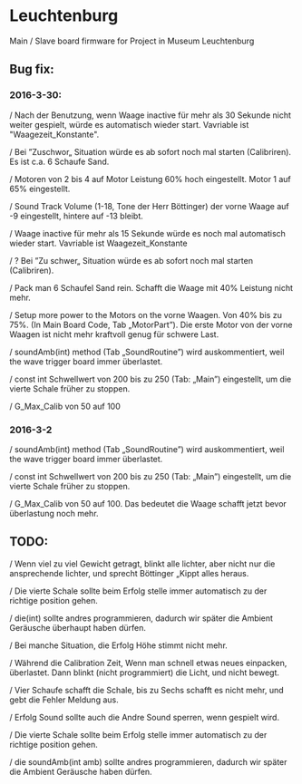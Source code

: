 # Leuchtenburg

Main / Slave board firmware for Project in Museum Leuchtenburg

## Bug fix:

### 2016-3-30: 

/ Nach der Benutzung, wenn Waage inactive für mehr als 30 Sekunde nicht weiter gespielt, würde es automatisch wieder start. Vavriable ist "Waagezeit_Konstante". 

/ Bei ”Zuschwor„ Situation würde es ab sofort noch mal starten (Calibriren). Es ist c.a. 6 Schaufe Sand. 

/ Motoren von 2 bis 4 auf Motor Leistung 60% hoch eingestellt. Motor 1 auf 65% eingestellt. 

/ Sound Track Volume (1-18, Tone der Herr Böttinger) der vorne Waage auf -9 eingestellt, hintere auf -13 bleibt.

/ Waage inactive für mehr als 15 Sekunde würde es noch mal automatisch wieder start. Vavriable ist Waagezeit_Konstante

/ ? Bei ”Zu schwer„ Situation würde es ab sofort noch mal starten (Calibriren).
	
/ Pack man 6 Schaufel Sand rein. Schafft die Waage mit 40% Leistung nicht mehr.

/ Setup more power to the Motors on the vorne Waagen. Von 40% bis zu 75%. (In Main Board Code, Tab „MotorPart”). Die erste Motor von der vorne Waagen ist nicht mehr kraftvoll genug für schwere Last.

/ soundAmb(int) method (Tab „SoundRoutine”) wird auskommentiert, weil the wave trigger board immer überlastet.

/ const int Schwellwert von 200 bis zu 250 (Tab: „Main”) eingestellt, um die vierte Schale früher zu stoppen.

/ G_Max_Calib von 50 auf 100

### 2016-3-2 

/ soundAmb(int) method (Tab „SoundRoutine”) wird auskommentiert, weil the wave trigger board immer überlastet. 

/ const int Schwellwert von 200 bis zu 250 (Tab: „Main”) eingestellt, um die vierte Schale früher zu stoppen. 

/ G_Max_Calib von 50 auf 100. Das bedeutet die Waage schafft jetzt bevor überlastung noch mehr.

## TODO:

/ Wenn viel zu viel Gewicht getragt, blinkt alle lichter, aber nicht nur die ansprechende lichter, und sprecht Böttinger „Kippt alles heraus.

/ Die vierte Schale sollte beim Erfolg stelle immer automatisch zu der richtige position gehen.

/ die(int) sollte andres programmieren, dadurch wir später die Ambient Geräusche überhaupt haben dürfen.

/ Bei manche Situation, die Erfolg Höhe stimmt nicht mehr.

/ Während die Calibration Zeit, Wenn man schnell etwas neues einpacken, überlastet. Dann blinkt (nicht programmiert) die Licht, und nicht bewegt.

/ Vier Schaufe schafft die Schale, bis zu Sechs schafft es nicht mehr, und gebt die Fehler Meldung aus.

/ Erfolg Sound sollte auch die Andre Sound sperren, wenn gespielt wird.

/ Die vierte Schale sollte beim Erfolg stelle immer automatisch zu der richtige position gehen. 

/ die soundAmb(int amb) sollte andres programmieren, dadurch wir später die Ambient Geräusche haben dürfen.